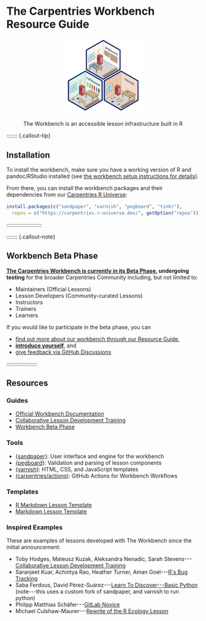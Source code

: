# The Carpentries Workbench Resource Guide

<figure style='text-align: center'>
<p>
<img src="fig/hex-collection.jpeg" width="50%" alt="three isometric hex badges for The Carpentries Workbench representing the packages sandpaper, pegboard, and varnish. Each badge is styled to look like a tiny workshop working on a wooden carpentries logo with the package namesake highlighted.">
</p>
<figcaption style='display: block'></p>The Workbench is an accessible lesson infrastructure built in R</p></figcaption>
</figure>

::::::: {.callout-tip}

## Installation

To install the workbench, make sure you have a working version of R and 
pandoc/RStudio installed (see [the workbench setup instructions for 
details](https://carpentries.github.io/sandpaper-docs/)).

From there, you can install the workbench packages and their dependencies from
our [Carpentries R Universe](https://carpentries.r-universe.dev):

```r
install.packages(c("sandpaper", "varnish", "pegboard", "tinkr"),
  repos = c("https://carpentries.r-universe.dev/", getOption("repos")))
```

:::::::::::::::::::::::


::::::: {.callout-note}

## Workbench Beta Phase

**[The Carpentries Workbench is currently in its Beta Phase](beta-phase.html), undergoing testing**
for the broader Carpentries Community including, but not limited to:

 - Maintainers (Official Lessons)
 - Lesson Developers (Community-curated Lessons)
 - Instructors
 - Trainers
 - Learners

If you would like to participate in the beta phase, you can

 - [find out more about our workbench through our Resource Guide](#resources),
 - **[introduce yourself](https://github.com/carpentries/workbench/discussions/1)**, and 
 - [give feedback via GitHub Discussions](https://github.com/carpentries/workbench/discussions/)

::::::::::::::::::::

## Resources

### Guides

 - [Official Workbench Documentation](https://carpentries.github.io/sandpaper-docs)
 - [Collaborative Lesson Development Training](https://carpentries.github.io/lesson-development-training/)
 - [Workbench Beta Phase](beta-phase.html)

### Tools

 - [{sandpaper}](https://carpentries.github.io/sandpaper/): User interface and engine for the workbench
 - [{pegboard}](https://carpentries.github.io/pegboard/): Validation and parsing of lesson components
 - [{varnish}](https://carpentries.github.io/varnish/): HTML, CSS, and JavaScript templates
 - [(carpentries/actions)](https://github.com/carpentries/actions#readme): GitHub Actions for Workbench Workflows

### Templates

 - [R Markdown Lesson Template](https://github.com/carpentries/workbench-template-rmd)
 - [Markdown Lesson Template](https://github.com/carpentries/workbench-template-md)


### Inspired Examples

These are examples of lessons developed with The Workbench since the initial announcement: 

- Toby Hodges, Mateusz Kuzak, Aleksandra Nenadic, Sarah Stevens---[Collaborative Lesson Development Training](https://carpentries.github.io/lesson-development-training/)
- Saranjeet Kuar, Achintya Rao, Heather Turner, Aman Goel---[R's Bug Tracking](https://contributor.r-project.org/r-bug-tracking-lesson/)
- Saba Ferdous, David Pérez-Suárez---[Learn To Discover---Basic Python](https://learntodiscover.github.io/Basic_Python/) (note---this uses a custom fork of sandpaper, and varnish to run python)
- Philipp Matthias Schäfer---[GitLab Novice](https://zedif.github.io/gitlab-novice/)
- Michael Culshaw-Maurer---[Rewrite of the R Ecology Lesson](https://www.michaelc-m.com/Rewrite-R-ecology-lesson/)
